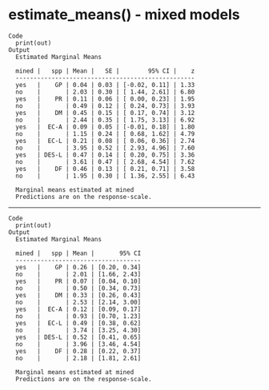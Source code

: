 # estimate_means() - mixed models

    Code
      print(out)
    Output
      Estimated Marginal Means
      
      mined |   spp | Mean |   SE |        95% CI |    z
      --------------------------------------------------
      yes   |    GP | 0.04 | 0.03 | [-0.02, 0.11] | 1.33
      no    |       | 2.03 | 0.30 | [ 1.44, 2.61] | 6.80
      yes   |    PR | 0.11 | 0.06 | [ 0.00, 0.23] | 1.95
      no    |       | 0.49 | 0.12 | [ 0.24, 0.73] | 3.93
      yes   |    DM | 0.45 | 0.15 | [ 0.17, 0.74] | 3.12
      no    |       | 2.44 | 0.35 | [ 1.75, 3.13] | 6.92
      yes   |  EC-A | 0.09 | 0.05 | [-0.01, 0.18] | 1.80
      no    |       | 1.15 | 0.24 | [ 0.68, 1.62] | 4.79
      yes   |  EC-L | 0.21 | 0.08 | [ 0.06, 0.36] | 2.74
      no    |       | 3.95 | 0.52 | [ 2.93, 4.96] | 7.60
      yes   | DES-L | 0.47 | 0.14 | [ 0.20, 0.75] | 3.36
      no    |       | 3.61 | 0.47 | [ 2.68, 4.54] | 7.62
      yes   |    DF | 0.46 | 0.13 | [ 0.21, 0.71] | 3.58
      no    |       | 1.95 | 0.30 | [ 1.36, 2.55] | 6.43
      
      Marginal means estimated at mined
      Predictions are on the response-scale.

---

    Code
      print(out)
    Output
      Estimated Marginal Means
      
      mined |   spp | Mean |       95% CI
      -----------------------------------
      yes   |    GP | 0.26 | [0.20, 0.34]
      no    |       | 2.01 | [1.66, 2.43]
      yes   |    PR | 0.07 | [0.04, 0.10]
      no    |       | 0.50 | [0.34, 0.73]
      yes   |    DM | 0.33 | [0.26, 0.43]
      no    |       | 2.53 | [2.14, 3.00]
      yes   |  EC-A | 0.12 | [0.09, 0.17]
      no    |       | 0.93 | [0.70, 1.23]
      yes   |  EC-L | 0.49 | [0.38, 0.62]
      no    |       | 3.74 | [3.25, 4.30]
      yes   | DES-L | 0.52 | [0.41, 0.65]
      no    |       | 3.96 | [3.46, 4.54]
      yes   |    DF | 0.28 | [0.22, 0.37]
      no    |       | 2.18 | [1.81, 2.61]
      
      Marginal means estimated at mined
      Predictions are on the response-scale.

